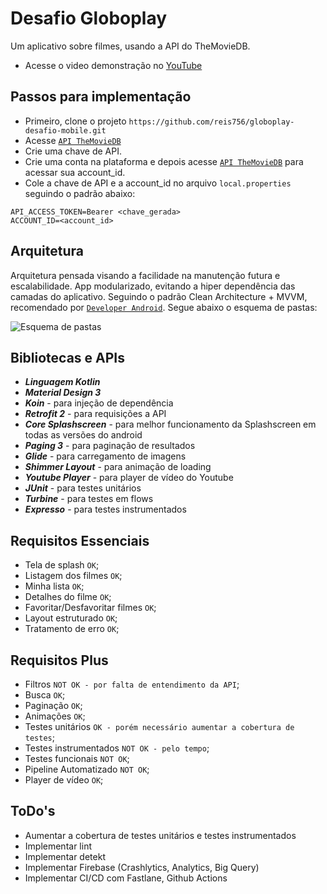 # Desafio Globoplay

Um aplicativo sobre filmes, usando a API do TheMovieDB.

* Acesse o video demonstração no [YouTube](https://youtu.be/yxAuCCXpqo4)

## Passos para implementação

* Primeiro, clone o projeto `https://github.com/reis756/globoplay-desafio-mobile.git`
* Acesse [`API TheMovieDB`](https://www.themoviedb.org/settings/api)
* Crie uma chave de API.
* Crie uma conta na plataforma e depois acesse [`API TheMovieDB`](https://developer.themoviedb.org/reference/account-details) para acessar sua account_id.
* Cole a chave de API e a account_id no arquivo `local.properties` seguindo o padrão abaixo:

```
API_ACCESS_TOKEN=Bearer <chave_gerada>
ACCOUNT_ID=<account_id>
```

## Arquitetura

Arquitetura pensada visando a facilidade na manutenção futura e escalabilidade. App modularizado, evitando a hiper dependência das camadas do aplicativo. Seguindo o padrão Clean Architecture + MVVM, recomendado por [`Developer Android`](https://developer.android.com/jetpack/guide?hl=pt-br). Segue abaixo o esquema de pastas:

![`Esquema de pastas`](https://github.com/reis756/globoplay-desafio-mobile/blob/master/app/path_schemme.png)

## Bibliotecas e APIs

* ***Linguagem Kotlin***
* ***Material Design 3***
* ***Koin*** - para injeção de dependência
* ***Retrofit 2*** - para requisições a API
* ***Core Splashscreen*** - para melhor funcionamento da Splashscreen em todas as versões do android 
* ***Paging 3*** - para paginação de resultados
* ***Glide*** - para carregamento de imagens
* ***Shimmer Layout*** - para animação de loading
* ***Youtube Player*** - para player de vídeo do Youtube
* ***JUnit*** - para testes unitários
* ***Turbine*** - para testes em flows
* ***Expresso*** - para testes instrumentados

## Requisitos Essenciais

* Tela de splash `OK`;
* Listagem dos filmes `OK`;
* Minha lista `OK`;
* Detalhes do filme `OK`;
* Favoritar/Desfavoritar filmes `OK`;
* Layout estruturado `OK`;
* Tratamento de erro `OK`;

## Requisitos Plus

* Filtros `NOT OK - por falta de entendimento da API`;
* Busca `OK`;
* Paginação `OK`;
* Animações `OK`;
* Testes unitários `OK - porém necessário aumentar a cobertura de testes`;
* Testes instrumentados `NOT OK - pelo tempo`;
* Testes funcionais `NOT OK`;
* Pipeline Automatizado `NOT OK`;
* Player de vídeo `OK`;

## ToDo's

* Aumentar a cobertura de testes unitários e testes instrumentados
* Implementar lint
* Implementar detekt
* Implementar Firebase (Crashlytics, Analytics, Big Query)
* Implementar CI/CD com Fastlane, Github Actions